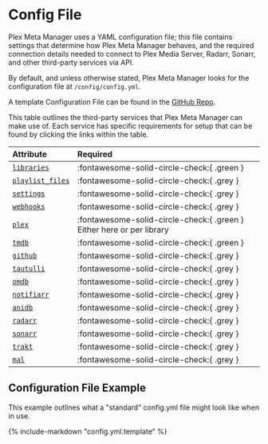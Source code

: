 # Config File

Plex Meta Manager uses a YAML configuration file; this file contains settings that determine how Plex Meta Manager behaves, and the required connection details needed to connect to Plex Media Server, Radarr, Sonarr, and other third-party services via API.

By default, and unless otherwise stated, Plex Meta Manager looks for the configuration file at `/config/config.yml`.

A template Configuration File can be found in the [GitHub Repo](https://github.com/meisnate12/Plex-Meta-Manager/blob/master/config/config.yml.template).

This table outlines the third-party services that Plex Meta Manager can make use of. Each service has specific requirements for setup that can be found by clicking the links within the table.

| Attribute                     | Required                                                              |
|:------------------------------|:----------------------------------------------------------------------|
| [`libraries`](libraries.md)   | :fontawesome-solid-circle-check:{ .green }                            |
| [`playlist_files`](playlists.md) | :fontawesome-solid-circle-check:{ .grey }                             |
| [`settings`](settings.md)        | :fontawesome-solid-circle-check:{ .grey }                             |
| [`webhooks`](webhooks.md)        | :fontawesome-solid-circle-check:{ .grey }                             |
| [`plex`](plex.md)                | :fontawesome-solid-circle-check:{ .green } Either here or per library |
| [`tmdb`](tmdb.md)                | :fontawesome-solid-circle-check:{ .green }                            |
| [`github`](github.md)            | :fontawesome-solid-circle-check:{ .grey }                             |
| [`tautulli`](tautulli.md)        | :fontawesome-solid-circle-check:{ .grey }                             |
| [`omdb`](omdb.md)                | :fontawesome-solid-circle-check:{ .grey }                             |
| [`notifiarr`](notifiarr.md)      | :fontawesome-solid-circle-check:{ .grey }                             |
| [`anidb`](anidb.md)              | :fontawesome-solid-circle-check:{ .grey }                             |
| [`radarr`](radarr.md)            | :fontawesome-solid-circle-check:{ .grey }                             |
| [`sonarr`](sonarr.md)            | :fontawesome-solid-circle-check:{ .grey }                             |
| [`trakt`](trakt.md)              | :fontawesome-solid-circle-check:{ .grey }                             |
| [`mal`](myanimelist.md)          | :fontawesome-solid-circle-check:{ .grey }                             |

## Configuration File Example

This example outlines what a "standard" config.yml file might look like when in use.

{%
   include-markdown "config.yml.template"
%}

